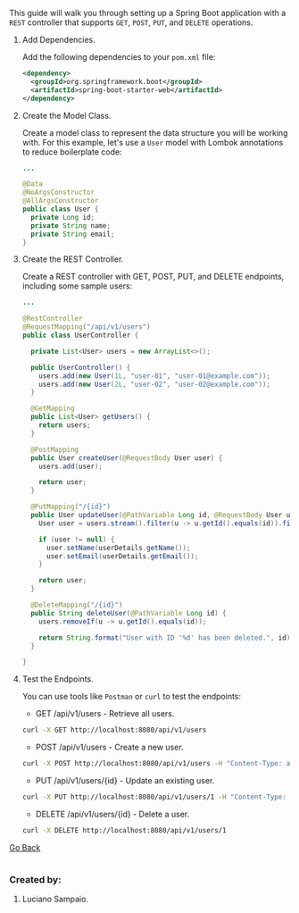 This guide will walk you through setting up a Spring Boot application with a `REST` controller that supports `GET`, `POST`, `PUT`, and `DELETE` operations.

1. Add Dependencies.

    Add the following dependencies to your `pom.xml` file:

    ```xml
    <dependency>
      <groupId>org.springframework.boot</groupId>
      <artifactId>spring-boot-starter-web</artifactId>
    </dependency>
    ```

1. Create the Model Class.

    Create a model class to represent the data structure you will be working with. For this example, let's use a `User` model with Lombok annotations to reduce boilerplate code:

    ```java
    ...

    @Data
    @NoArgsConstructor
    @AllArgsConstructor
    public class User {
      private Long id;
      private String name;
      private String email;
    }
    ```

1. Create the REST Controller.

    Create a REST controller with GET, POST, PUT, and DELETE endpoints, including some sample users:

    ```java
    ...

    @RestController
    @RequestMapping("/api/v1/users")
    public class UserController {

      private List<User> users = new ArrayList<>();

      public UserController() {
        users.add(new User(1L, "user-01", "user-01@example.com"));
        users.add(new User(2L, "user-02", "user-02@example.com"));
      }

      @GetMapping
      public List<User> getUsers() {
        return users;
      }

      @PostMapping
      public User createUser(@RequestBody User user) {
        users.add(user);

        return user;
      }

      @PutMapping("/{id}")
      public User updateUser(@PathVariable Long id, @RequestBody User userDetails) {
        User user = users.stream().filter(u -> u.getId().equals(id)).findFirst().orElse(null);

        if (user != null) {
          user.setName(userDetails.getName());
          user.setEmail(userDetails.getEmail());
        }

        return user;
      }

      @DeleteMapping("/{id}")
      public String deleteUser(@PathVariable Long id) {
        users.removeIf(u -> u.getId().equals(id));

        return String.format("User with ID '%d' has been deleted.", id);
      }

    }

1. Test the Endpoints.

    You can use tools like `Postman` or `curl` to test the endpoints:

    - GET /api/v1/users - Retrieve all users.

    ```bash
    curl -X GET http://localhost:8080/api/v1/users
    ```

    - POST /api/v1/users - Create a new user.
    ```bash
    curl -X POST http://localhost:8080/api/v1/users -H "Content-Type: application/json" -d '{"id":1,"name":"user-01","email":"user-01@example.com"}'
    ```

    - PUT /api/v1/users/{id} - Update an existing user.
    ```bash
    curl -X PUT http://localhost:8080/api/v1/users/1 -H "Content-Type: application/json" -d '{"name":"user-02","email":"user-02@example.com"}'
    ```

    - DELETE /api/v1/users/{id} - Delete a user.
    ```bash
    curl -X DELETE http://localhost:8080/api/v1/users/1
    ```

[Go Back](../../../README.md)

#
### Created by:

1. Luciano Sampaio.
